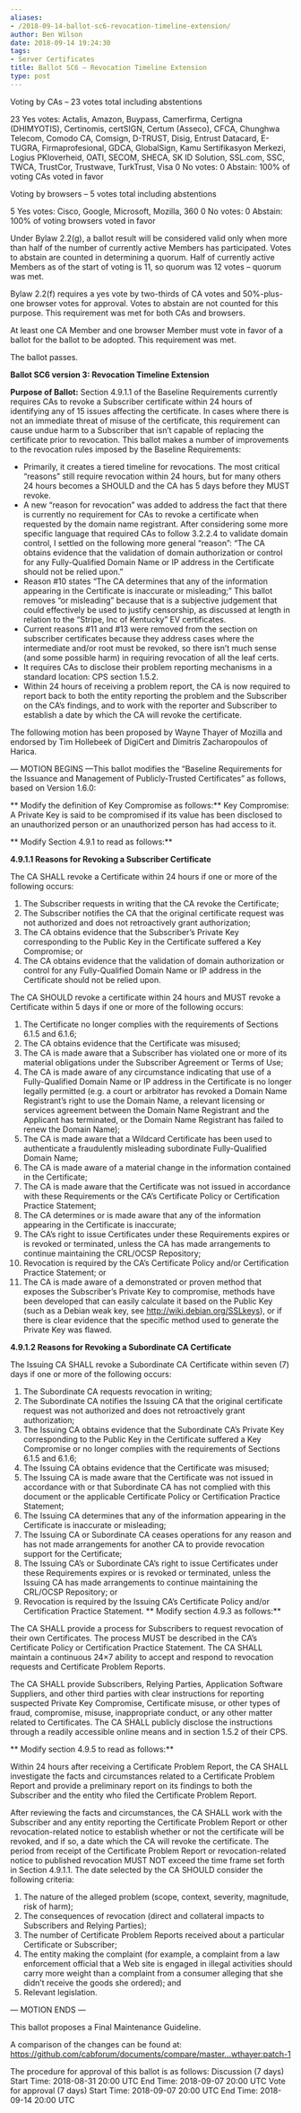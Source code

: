 ```yaml
---
aliases:
- /2018-09-14-ballot-sc6-revocation-timeline-extension/
author: Ben Wilson
date: 2018-09-14 19:24:30
tags:
- Server Certificates
title: Ballot SC6 – Revocation Timeline Extension
type: post
---
```


Voting by CAs – 23 votes total including abstentions

23 Yes votes: Actalis, Amazon, Buypass, Camerfirma, Certigna (DHIMYOTIS), Certinomis, certSIGN, Certum (Asseco), CFCA, Chunghwa Telecom, Comodo CA, Comsign, D-TRUST, Disig, Entrust Datacard, E-TUGRA, Firmaprofesional, GDCA, GlobalSign, Kamu Sertifikasyon Merkezi, Logius PKIoverheid, OATI, SECOM, SHECA, SK ID Solution, SSL.com, SSC, TWCA, TrustCor, Trustwave, TurkTrust, Visa
0 No votes:
0 Abstain:
100% of voting CAs voted in favor

Voting by browsers – 5 votes total including abstentions

5 Yes votes: Cisco, Google, Microsoft, Mozilla, 360
0 No votes:
0 Abstain:
100% of voting browsers voted in favor

Under Bylaw 2.2(g), a ballot result will be considered valid only when more than half of the number of currently active Members has participated. Votes to abstain are counted in determining a quorum. Half of currently active Members as of the start of voting is 11, so quorum was 12 votes – quorum was met.

Bylaw 2.2(f) requires a yes vote by two-thirds of CA votes and 50%-plus-one browser votes for approval. Votes to abstain are not counted for this purpose. This requirement was met for both CAs and browsers.

At least one CA Member and one browser Member must vote in favor of a ballot for the ballot to be adopted. This requirement was met.

The ballot passes.

**Ballot SC6 version 3: Revocation Timeline Extension**

**Purpose of Ballot:**
Section 4.9.1.1 of the Baseline Requirements currently requires CAs to revoke a Subscriber certificate within 24 hours of identifying any of 15 issues affecting the certificate. In cases where there is not an immediate threat of misuse of the certificate, this requirement can cause undue harm to a Subscriber that isn’t capable of replacing the certificate prior to revocation. This ballot makes a number of improvements to the revocation rules imposed by the Baseline Requirements:

- Primarily, it creates a tiered timeline for revocations. The most critical “reasons” still require revocation within 24 hours, but for many others 24 hours becomes a SHOULD and the CA has 5 days before they MUST revoke.
- A new “reason for revocation” was added to address the fact that there is currently no requirement for CAs to revoke a certificate when requested by the domain name registrant. After considering some more specific language that required CAs to follow 3.2.2.4 to validate domain control, I settled on the following more general “reason”: “The CA obtains evidence that the validation of domain authorization or control for any Fully-Qualified Domain Name or IP address in the Certificate should not be relied upon.”
- Reason #10 states “The CA determines that any of the information appearing in the Certificate is inaccurate or misleading;” This ballot removes “or misleading” because that is a subjective judgement that could effectively be used to justify censorship, as discussed at length in relation to the “Stripe, Inc of Kentucky” EV certificates.
- Current reasons #11 and #13 were removed from the section on subscriber certificates because they address cases where the intermediate and/or root must be revoked, so there isn’t much sense (and some possible harm) in requiring revocation of all the leaf certs.
- It requires CAs to disclose their problem reporting mechanisms in a standard location: CPS section 1.5.2.
- Within 24 hours of receiving a problem report, the CA is now required to report back to both the entity reporting the problem and the Subscriber on the CA’s findings, and to work with the reporter and Subscriber to establish a date by which the CA will revoke the certificate.

The following motion has been proposed by Wayne Thayer of Mozilla and endorsed by Tim Hollebeek of DigiCert and Dimitris Zacharopoulos of Harica.

— MOTION BEGINS —This ballot modifies the “Baseline Requirements for the Issuance and Management of Publicly-Trusted Certificates” as follows, based on Version 1.6.0:

** Modify the definition of Key Compromise as follows:**
Key Compromise: A Private Key is said to be compromised if its value has been disclosed to an unauthorized person or an unauthorized person has had access to it.

** Modify Section 4.9.1 to read as follows:**

**4.9.1.1 Reasons for Revoking a Subscriber Certificate**

The CA SHALL revoke a Certificate within 24 hours if one or more of the following occurs:

1. The Subscriber requests in writing that the CA revoke the Certificate;
1. The Subscriber notifies the CA that the original certificate request was not authorized and does not retroactively grant authorization;
1. The CA obtains evidence that the Subscriber’s Private Key corresponding to the Public Key in the Certificate suffered a Key Compromise; or
1. The CA obtains evidence that the validation of domain authorization or control for any Fully-Qualified Domain Name or IP address in the Certificate should not be relied upon.

The CA SHOULD revoke a certificate within 24 hours and MUST revoke a Certificate within 5 days if one or more of the following occurs:

1. The Certificate no longer complies with the requirements of Sections 6.1.5 and 6.1.6;
1. The CA obtains evidence that the Certificate was misused;
1. The CA is made aware that a Subscriber has violated one or more of its material obligations under the Subscriber Agreement or Terms of Use;
1. The CA is made aware of any circumstance indicating that use of a Fully-Qualified Domain Name or IP address in the Certificate is no longer legally permitted (e.g. a court or arbitrator has revoked a Domain Name Registrant’s right to use the Domain Name, a relevant licensing or services agreement between the Domain Name Registrant and the Applicant has terminated, or the Domain Name Registrant has failed to renew the Domain Name);
1. The CA is made aware that a Wildcard Certificate has been used to authenticate a fraudulently misleading subordinate Fully-Qualified Domain Name;
1. The CA is made aware of a material change in the information contained in the Certificate;
1. The CA is made aware that the Certificate was not issued in accordance with these Requirements or the CA’s Certificate Policy or Certification Practice Statement;
1. The CA determines or is made aware that any of the information appearing in the Certificate is inaccurate;
1. The CA’s right to issue Certificates under these Requirements expires or is revoked or terminated, unless the CA has made arrangements to continue maintaining the CRL/OCSP Repository;
1. Revocation is required by the CA’s Certificate Policy and/or Certification Practice Statement; or
1. The CA is made aware of a demonstrated or proven method that exposes the Subscriber’s Private Key to compromise, methods have been developed that can easily calculate it based on the Public Key (such as a Debian weak key, see http://wiki.debian.org/SSLkeys), or if there is clear evidence that the specific method used to generate the Private Key was flawed.

**4.9.1.2 Reasons for Revoking a Subordinate CA Certificate**

The Issuing CA SHALL revoke a Subordinate CA Certificate within seven (7) days if one or more of the following occurs:

1. The Subordinate CA requests revocation in writing;
1. The Subordinate CA notifies the Issuing CA that the original certificate request was not authorized and does not retroactively grant authorization;
1. The Issuing CA obtains evidence that the Subordinate CA’s Private Key corresponding to the Public Key in the Certificate suffered a Key Compromise or no longer complies with the requirements of Sections 6.1.5 and 6.1.6;
1. The Issuing CA obtains evidence that the Certificate was misused;
1. The Issuing CA is made aware that the Certificate was not issued in accordance with or that Subordinate CA has not complied with this document or the applicable Certificate Policy or Certification Practice Statement;
1. The Issuing CA determines that any of the information appearing in the Certificate is inaccurate or misleading;
1. The Issuing CA or Subordinate CA ceases operations for any reason and has not made arrangements for another CA to provide revocation support for the Certificate;
1. The Issuing CA’s or Subordinate CA’s right to issue Certificates under these Requirements expires or is revoked or terminated, unless the Issuing CA has made arrangements to continue maintaining the CRL/OCSP Repository; or
1. Revocation is required by the Issuing CA’s Certificate Policy and/or Certification Practice Statement.
   ** Modify section 4.9.3 as follows:**

The CA SHALL provide a process for Subscribers to request revocation of their own Certificates. The process MUST be described in the CA’s Certificate Policy or Certification Practice Statement. The CA SHALL maintain a continuous 24×7 ability to accept and respond to revocation requests and Certificate Problem Reports.

The CA SHALL provide Subscribers, Relying Parties, Application Software Suppliers, and other third parties with clear instructions for reporting suspected Private Key Compromise, Certificate misuse, or other types of fraud, compromise, misuse, inappropriate conduct, or any other matter related to Certificates. The CA SHALL publicly disclose the instructions through a readily accessible online means and in section 1.5.2 of their CPS.

** Modify section 4.9.5 to read as follows:**

Within 24 hours after receiving a Certificate Problem Report, the CA SHALL investigate the facts and circumstances related to a Certificate Problem Report and provide a preliminary report on its findings to both the Subscriber and the entity who filed the Certificate Problem Report.

After reviewing the facts and circumstances, the CA SHALL work with the Subscriber and any entity reporting the Certificate Problem Report or other revocation-related notice to establish whether or not the certificate will be revoked, and if so, a date which the CA will revoke the certificate. The period from receipt of the Certificate Problem Report or revocation-related notice to published revocation MUST NOT exceed the time frame set forth in Section 4.9.1.1. The date selected by the CA SHOULD consider the following criteria:

1. The nature of the alleged problem (scope, context, severity, magnitude, risk of harm);
1. The consequences of revocation (direct and collateral impacts to Subscribers and Relying Parties);
1. The number of Certificate Problem Reports received about a particular Certificate or Subscriber;
1. The entity making the complaint (for example, a complaint from a law enforcement official that a Web site is engaged in illegal activities should carry more weight than a complaint from a consumer alleging that she didn’t receive the goods she ordered); and
1. Relevant legislation.

— MOTION ENDS —

This ballot proposes a Final Maintenance Guideline.

A comparison of the changes can be found at: https://github.com/cabforum/documents/compare/master…wthayer:patch-1

The procedure for approval of this ballot is as follows:
Discussion (7 days)
Start Time: 2018-08-31 20:00 UTC
End Time: 2018-09-07 20:00 UTC
Vote for approval (7 days)
Start Time: 2018-09-07 20:00 UTC
End Time: 2018-09-14 20:00 UTC